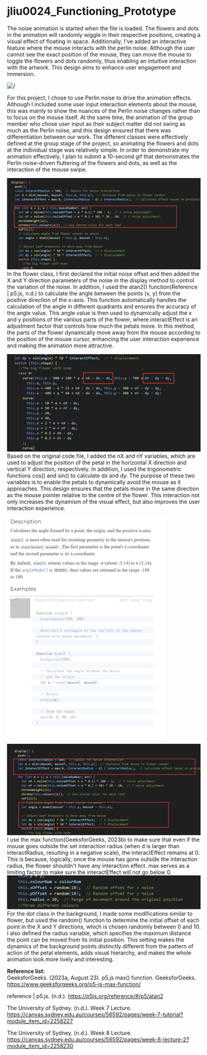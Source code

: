 # jliu0024_Functioning_Prototype

The noise animation is started when the file is loaded. The flowers and dots in the animation will randomly wiggle in their respective positions, creating a visual effect of floating in space. Additionally, I've added an interactive feature where the mouse interacts with the perlin noise. Although the user cannot see the exact position of the mouse, they can move the mouse to toggle the flowers and dots randomly, thus enabling an intuitive interaction with the artwork. This design aims to enhance user engagement and immersion.

![/](readmeImage/gif.gif)  

For this project, I chose to use Perlin noise to drive the animation effects. Although I included some user input interaction elements about the mouse, this was mainly to show the nuances of the Perlin noise changes rather than to focus on the mouse itself. At the same time, the animation of the group member who chose user input as their subject matter did not swing as much as the Perlin noise, and this design ensured that there was differentiation between our work. The different classes were effectively defined at the group stage of the project, so animating the flowers and dots at the individual stage was relatively simple. In order to demonstrate my animation effectively, I plan to submit a 10-second gif that demonstrates the Perlin noise-driven fluttering of the flowers and dots, as well as the interaction of the mouse swipe.

![/](readmeImage/1.png)
In the flower class, I first declared the initial noise offset and then added the X and Y direction parameters of the noise in the display method to control the variation of the noise. In addition, I used the atan2() function(Reference | p5.js, n.d.) to calculate the angle between the points (x, y) from the positive direction of the x-axis. This function automatically handles the calculation of the angle in different quadrants and ensures the accuracy of the angle value. This angle value is then used to dynamically adjust the x and y positions of the various parts of the flower, where interactEffect is an adjustment factor that controls how much the petals move. In this method, the parts of the flower dynamically move away from the mouse according to the position of the mouse cursor, enhancing the user interaction experience and making the animation more attractive.

![/](readmeImage/2.png)
Based on the original code file, I added the nX and nY variables, which are used to adjust the position of the petal in the horizontal X direction and vertical Y direction, respectively. In addition, I used the trigonometric functions cos() and sin() to calculate dx and dy. The purpose of these two variables is to enable the petals to dynamically avoid the mouse as it approaches. This design ensures that the petals move in the same direction as the mouse pointer relative to the centre of the flower. This interaction not only increases the dynamism of the visual effect, but also improves the user interaction experience.  

![/](readmeImage/tut.png)

![/](readmeImage/3.png)
I use the max function(GeeksforGeeks, 2023b) to make sure that even if the mouse goes outside the set interaction radius (when d is larger than interactRadius, resulting in a negative scale), the interactEffect remains at 0. This is because, logically, once the mouse has gone outside the interaction radius, the flower shouldn't have any interaction effect. max serves as a limiting factor to make sure the interactEffect will not go below 0. 
![/](readmeImage/4.png)
For the dot class in the background, I made some modifications similar to flower, but used the random() function to determine the initial offset of each point in the X and Y directions, which is chosen randomly between 0 and 10. I also defined the radius variable, which specifies the maximum distance the point can be moved from its initial position. This setting makes the dynamics of the background points distinctly different from the pattern of action of the petal elements, adds visual hierarchy, and makes the whole animation look more lively and interesting.


**Reference list:**  
GeeksforGeeks. (2023a, August 23). p5.js max() function. GeeksforGeeks. https://www.geeksforgeeks.org/p5-js-max-function/  

reference | p5.js. (n.d.). https://p5js.org/reference/#/p5/atan2  

The University of Sydney. (n.d.). Week 7 Lecture. https://canvas.sydney.edu.au/courses/56592/pages/week-7-tutorial?module_item_id=2258227  

The University of Sydney. (n.d.). Week 8 Lecture. https://canvas.sydney.edu.au/courses/56592/pages/week-8-lecture-2?module_item_id=2258230